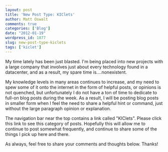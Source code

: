 ```yaml
---
layout: post
title: 'New Post Type: KIClets'
author: Matt Oswalt
comments: true
categories: ['Blog']
date: "2012-01-19"
wordpress_id: 1877
slug: new-post-type-kiclets
tags: ['kiclet']
---
```



My time lately has been just blasted. I'm being placed into new projects with a large company that involves just about every technology found in a datacenter, and as a result, my spare time is....nonexistent.

My knowledge levels in many areas continues to increase, and my need to spew some of it onto the internet in the form of helpful posts, or opinions is not quenched, but unfortunately I do not have a ton of time to dedicate to full-on blog posts during the week. As a result, I will be posting blog posts in smaller form when I feel the need to share a helpful hint or command, just without the large paragraph opinion or explanation.

The navigation bar near the top contains a link called "KIClets". Please click this link to see this category of posts. Hopefully this will allow me to continue to post somewhat frequently, and continue to share some of the things I pick up here and there.

As always, feel free to share your comments and thoughts below. Thanks!
